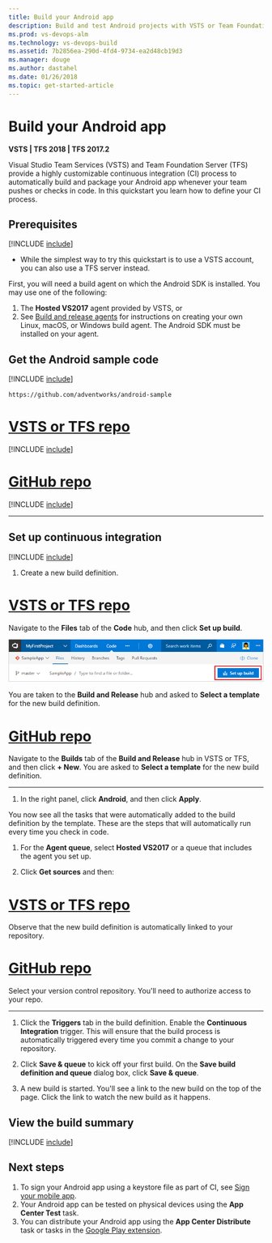 ```yaml
---
title: Build your Android app
description: Build and test Android projects with VSTS or Team Foundation Server
ms.prod: vs-devops-alm
ms.technology: vs-devops-build
ms.assetid: 7b2856ea-290d-4fd4-9734-ea2d48cb19d3
ms.manager: douge
ms.author: dastahel
ms.date: 01/26/2018
ms.topic: get-started-article
---
```

[//]: # (monikerRange: '>= tfs-2017')

# Build your Android app

**VSTS | TFS 2018 | TFS 2017.2**

Visual Studio Team Services (VSTS) and Team Foundation Server (TFS) provide a highly customizable continuous integration (CI) process to automatically build and package your Android app whenever your team pushes or checks in code. In this quickstart you learn how to define your CI process.

## Prerequisites

[!INCLUDE [include](../../_shared/ci-cd-prerequisites-vsts.md)]

* While the simplest way to try this quickstart is to use a VSTS account, you can also use a TFS server instead.

First, you will need a build agent on which the Android SDK is installed. You may use one of the following:

  1. The **Hosted VS2017** agent provided by VSTS, or
  1. See [Build and release agents](../../concepts/agents/agents.md) for instructions on creating your own Linux, macOS, or Windows build agent. The Android SDK must be installed on your agent.

## Get the Android sample code

[!INCLUDE [include](../_shared/get-sample-code-intro.md)]

```
https://github.com/adventworks/android-sample
```

# [VSTS or TFS repo](#tab/vsts)

[!INCLUDE [include](../_shared/get-sample-code-vsts-tfs-2017-update-2.md)]

# [GitHub repo](#tab/github)

[!INCLUDE [include](../_shared/get-sample-code-github.md)]

---

## Set up continuous integration

[!INCLUDE [include](../../_shared/ci-quickstart-intro.md)]

1. Create a new build definition.

 # [VSTS or TFS repo](#tab/vsts)

 Navigate to the **Files** tab of the **Code** hub, and then click **Set up build**.

 ![Screenshot showing button to set up build for a repository](../_shared/_img/set-up-first-build-from-code-hub.png)

 You are taken to the **Build and Release** hub and asked to **Select a template** for the new build definition.

 # [GitHub repo](#tab/github)

 Navigate to the **Builds** tab of the **Build and Release** hub in VSTS or TFS, and then click **+ New**. You are asked to **Select a template** for the new build definition.

 ---

1. In the right panel, click **Android**, and then click **Apply**.

 You now see all the tasks that were automatically added to the build definition by the template. These are the steps that will automatically run every time you check in code.

1. For the **Agent queue**, select **Hosted VS2017** or a queue that includes the agent you set up.

1. Click **Get sources** and then:

 # [VSTS or TFS repo](#tab/vsts)

 Observe that the new build definition is automatically linked to your repository.

 # [GitHub repo](#tab/github)

 Select your version control repository. You'll need to authorize access to your repo.

 ---

1. Click the **Triggers** tab in the build definition. Enable the **Continuous Integration** trigger. This will ensure that the build process is automatically triggered every time you commit a change to your repository.

1. Click **Save & queue** to kick off your first build. On the **Save build definition and queue** dialog box, click **Save & queue**.

1. A new build is started. You'll see a link to the new build on the top of the page. Click the link to watch the new build as it happens.

## View the build summary

[!INCLUDE [include](../_shared/view-build-summary.md)]

## Next steps

1. To sign your Android app using a keystore file as part of CI, see [Sign your mobile app](app-signing.md).
1. Your Android app can be tested on physical devices using the **App Center Test** task.
1. You can distribute your Android app using the **App Center Distribute** task or tasks in the [Google Play extension](https://marketplace.visualstudio.com/items?itemName=ms-vsclient.google-play).